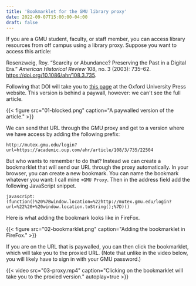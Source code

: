 ```yaml
---
title: 'Bookmarklet for the GMU library proxy'
date: 2022-09-07T15:00:00-04:00
draft: false
---
```


If you are a GMU student, faculty, or staff member, you can access library resources from off campus using a library proxy. Suppose you want to access this article:

Rosenzweig, Roy. “Scarcity or Abundance? Preserving the Past in a Digital Era.” _American Historical Review_ 108, no. 3 (2003): 735–62. <https://doi.org/10.1086/ahr/108.3.735>.

Following that DOI will take you to [this page](https://academic.oup.com/ahr/article/108/3/735/22504) at the Oxford University Press website. This version is behind a paywall, however: we can't see the full article.

{{< figure src="01-blocked.png" caption="A paywalled version of the article." >}}

We can send that URL through the GMU proxy and get to a version where we have access by adding the following prefix:

```
http://mutex.gmu.edu/login?url=https://academic.oup.com/ahr/article/108/3/735/22504
```

But who wants to remember to do that? Instead we can create a bookmarklet that will send our URL through the proxy automatically. In your browser, you can create a new bookmark. You can name the bookmark whatever you want: I call mine `+GMU Proxy`. Then in the address field add the following JavaScript snippet.

```
javascript:(function()%20%7Bwindow.location=%22http://mutex.gmu.edu/login?url=%22%20+%20window.location.toString();%7D)()
```

Here is what adding the bookmark looks like in FireFox.

{{< figure src="02-bookmarklet.png" caption="Adding the bookmarklet in FireFox." >}}

If you are on the URL that is paywalled, you can then click the bookmarklet, which will take you to the proxied URL. (Note that unlike in the video below, you will likely have to sign in with your GMU password.)

{{< video src="03-proxy.mp4" caption="Clicking on the bookmarklet will take you to the proxied version." autoplay=true >}}
